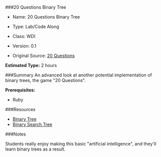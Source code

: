 ###20 Questions Binary Tree
- Name: 20 Questions Binary Tree

- Type: Lab/Code Along

- Class: WDI

- Version: 0.1

- Original Source:  [20 Questions](https://github.com/doshea/binary_tree_rb/blob/master/twenty_questions.rb)

**Estimated Type:** 2 hours

###Summary
An advanced look at another potential implementation of binary trees, the game "20 Questions".

**Prerequisites:**

- Ruby

###Resources

- [Binary Tree](http://en.wikipedia.org/wiki/Binary_tree)
- [Binary Search Tree](http://en.wikipedia.org/wiki/Binary_search_tree)

###Notes

Students really enjoy making this basic "artificial intelligence", and they'll learn binary trees as a result.